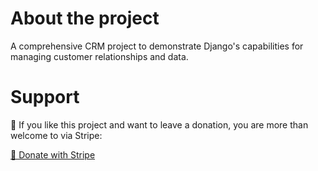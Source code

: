 # About the project

A comprehensive CRM project to demonstrate Django's capabilities for managing customer relationships and data.

# Support

💙 If you like this project and want to leave a donation, you are more than welcome to via Stripe:

[💙 Donate with Stripe](https://donate.stripe.com/28o4hEeFg5mcc3C9AE)

